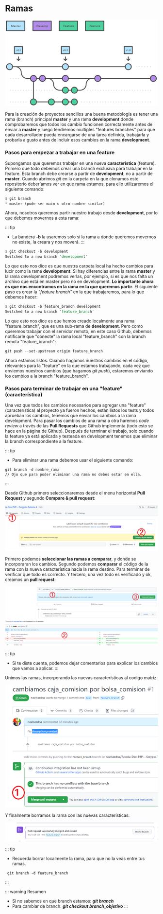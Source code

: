 # Ramas

![Git básico](./img/git_ramas.svg)

Para la creación de proyectos sencillos una buena metodología es tener una rama (branch) principal **master** y una rama **development** donde comprobaremos que todos los cambio funcionen correctamente antes de enviar a **master** y luego tendremos multiples "features branches" para que cada desarrollador pueda encargarse de una tarea definida, trabajarla y probarla a gusto antes de incluir esos cambios en la rama **development**. 

### Pasos para empezar a trabajar en una feature
Supongamos que queremos trabajar en una nueva **característica** (feature). Primero que todo debemos crear una branch exclusiva para trabajar en la feature. Esta branch debe crearse a partir de **development**, no a partir de **master**. Cuando abrimos *git* en la carpeta en la que clonamos este repositorio deberíamos ver en que rama estamos, para ello utilizaremos el siguiente comando:

```rust
$ git branch
* master (pude ser main u otro nombre similar)
```
Ahora, nosotros queremos partir nuestro trabajo desde **development**, por lo que debemos movernos a esta rama:

::: tip
- La bandera **-b** la usaremos solo si la rama a donde queremos movernos no existe, la creara y nos moverá. 
:::

```rust
$ git checkout -b development 
Switched to a new branch 'development'
```

Lo que esto nos dice es que nuestra carpeta local ha hecho cambios para lucir como la rama **development**. Si hay diferencias entre la rama **master** y la rama development podremos verlas, por ejemplo, si es que nos falta un archivo que está en master pero no en development. **Lo importante ahora es que nos encontramos en la rama en la que queremos partir**. El siguiente paso es crear la *"feature branch"* en la que trabajaremos, para lo que debemos hacer:

```rust
$ git checkout -b feature_branch development
Switched to a new branch 'feature_branch'
```

Lo que esto nos dice es que hemos creado localmente una rama "feature_branch", que es una sub-rama de **development**. Pero como queremos trabajar con el servidor remoto, en este caso Github, debemos notificarle que "conecte" la rama local "feature_branch" con la branch remota "feature_branch":

```rust
git push --set-upstream origin feature_branch
```

Ahora estamos listos. Cuando hagamos nuestros cambios en el código, relevantes para la "feature" en la que estamos trabajando, cada vez que enviemos nuestros cambios (que hagamos *git push*), estaremos enviando los cambios a la branch "feature_branch".

### Pasos para terminar de trabajar en una "feature" (característica)

Una vez que todos los cambios necesarios para agregar una "feature" (característica) al proyecto ya fueron hechos, están listos los tests y todos aprueban los cambios, tenemos que enviar los cambios a la rama development. Para pasar los cambios de una rama a otra haremos *code review* a través de las **Pull Requests** que Github implementa (todo esto se hace en la página de Github). Después de terminar el trabajo, solo cuando la feature ya está aplicada y testeada en development tenemos que eliminar la branch correspondiente a la feature.

::: tip
- Para eliminar una rama debemos usar el siguiente comando:
```
git branch -d nombre_rama
// Ojo que para poder eliminar una rama no debes estar en ella.
```
:::

Desde Github primero seleccionaremos desde el menu horizontal **Pull Request** y segundo **Compare & pull request**:

![rama1](./img/git_rama1.png)

Primero podemos **seleccionar las ramas a comparar**, y donde se incorporaran los cambios. Segundo podemos **comparar** el código de la rama con la nueva característica hacia la rama destino. Para terminar de verificar que todo es correcto. Y tercero, una vez todo es verificado y ok, creamos un **pull request**:

![rama1](./img/git_rama2.png)

::: tip
- Si te diste cuenta, podemos dejar comentarios para explicar los cambios que vamos a aplicar. 
:::

Unimos las ramas, incorporando las nuevas características al codigo matriz.

![rama1](./img/git_rama3.png)

Y finalmente borramos la rama con las nuevas características:

![rama1](./img/git_rama4.png)

::: tip
- Recuerda borrar localmente la rama, para que no la veas entre tus ramas.
```
 git branch -d feature_branch
```
:::

::: warning Resumen
- Si no sabemos en que branch estamos: ***git branch***
- Para cambiar de branch: ***git checkout branch_objetivo***
:::